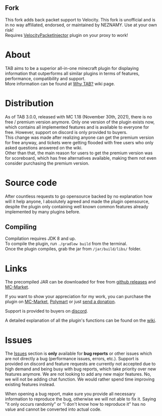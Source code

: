## Fork
This fork adds back packet support to Velocity. This fork is unofficial and is in no way affiliated, endorsed, or maintained by NEZNAMY. Use at your own risk!  
Requires [VelocityPacketInjector](https://github.com/NovaMC/VelocityPacketInjector) plugin on your proxy to work!

# About
TAB aims to be a superior all-in-one minecraft plugin for displaying information that outperforms all 
similar plugins in terms of features, performance, compatibility and support.  
More information can be found at [Why TAB?](https://github.com/NEZNAMY/TAB/wiki/Why-TAB%3F) wiki page.

# Distribution
As of TAB 3.0.0, released with MC 1.18 (November 30th, 2021), there is no free / premium
version anymore. Only one version of the plugin exists now, which contains all implemented features
and is available to everyone for free. However, support on discord is only provided to buyers.  
This change was made after realizing anyone can get the premium version for free anyway, and 
tickets were getting flooded with free users who only asked questions answered on the wiki.  
Other than that, the main reason for users to get the premium version was for scoreboard, which has free
alternatives available, making them not even consider purchasing the premium version.

# Source code
After countless requests to go opensource backed by no explanation how will it help anyone, 
I absolutely agreed and made the plugin opensource, despite the plugin only containing well known
common features already implemented by many plugins before.

## Compiling
Compilation requires JDK 8 and up.  
To compile the plugin, run `./gradlew build` from the terminal.  
Once the plugin compiles, grab the jar from `/jar/build/libs/` folder.

# Links
The precompiled JAR can be downloaded for free from 
[github releases](https://github.com/NEZNAMY/TAB/releases)
and [MC-Market](https://www.mc-market.org/resources/20631/).  
  
If you want to show your appreciation for my work, you can purchase the plugin on 
[MC-Market](https://www.mc-market.org/resources/14009/),
[Polymart](https://polymart.org/resource/484) or just [send a donation](https://paypal.me/neznamy1).
  
Support is provided to buyers on [discord](https://discord.gg/EaSvdk6).  

A detailed explanation of all the plugin's functions can be found on the 
[wiki](https://github.com/NEZNAMY/TAB/wiki).

# Issues
The [Issues](https://github.com/NEZNAMY/TAB/issues) section is **only** available for **bug reports**
or other issues which are not directly a bug (performance issues, errors, etc.).
Support is provided on discord and feature requests are currently not accepted due to high demand and
being busy with bug reports, which take priority over new features anymore. 
We are not looking to add any new major features. No, we will not be adding chat function. 
We would rather spend time improving existing features instead.  
  
When opening a bug report, make sure you provide all necessary information to reproduce the bug,
otherwise we will not able to fix it. Saying "it only occurs randomly" or "I don't know how to reproduce it"
has no value and cannot be converted into actual code.